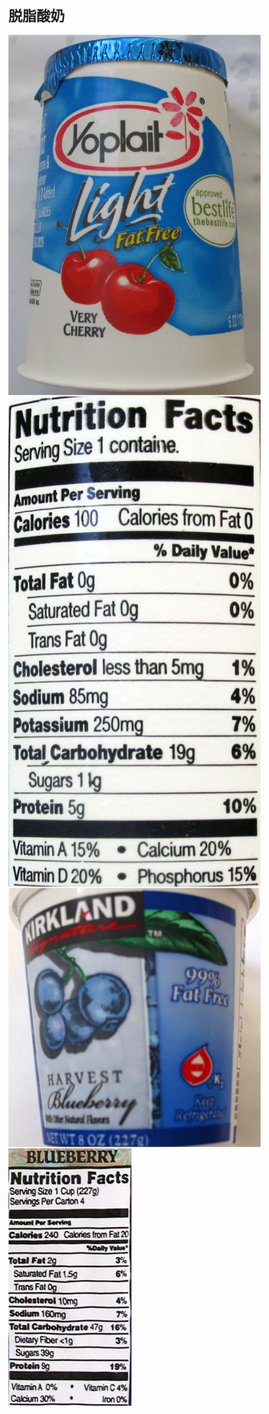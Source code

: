 # 脱脂酸奶

![Yoplait_FatFree_酸奶](/images/附录-食品/脱脂酸奶/Yoplait_FatFree_酸奶.jpg)
![Yoplait_FatFree_酸奶_营养标签](/images/附录-食品/脱脂酸奶/Yoplait_FatFree_酸奶_营养标签.jpg)
![Kirkland_99FatFree_蓝莓口味酸奶](/images/附录-食品/脱脂酸奶/Kirkland_99FatFree_蓝莓口味酸奶.jpg)
![Kirkland_99FatFree_蓝莓口味酸奶_营养标签](/images/附录-食品/脱脂酸奶/Kirkland_99FatFree_蓝莓口味酸奶_营养标签.jpg)

